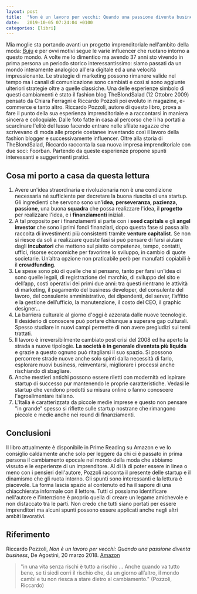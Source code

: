 ```yaml
---
layout: post
title:  "Non è un lavoro per vecchi: Quando una passione diventa business"
date:   2019-10-05 07:24:04 +0100
categories: [libri]
---
```


Mia moglie sta portando avanti un progetto imprenditoriale nell'ambito della moda: [Buju](www.buju.it) e per ovvi motivi segue le varie influencer che ruotano intorno a questo mondo.
A volte me lo dimentico ma avendo 37 anni sto vivendo in prima persona un periodo storico interessantissimo: siamo passati da un mondo interamente analogico all'era digitale ed a una velocità impressionante. Le strategie di marketing possono rimanere valide nel tempo ma i canali di comunicazione sono cambiati e così si sono aggiunte ulteriori strategie oltre a quelle classiche.
Una delle esperienze simbolo di questi cambiamenti è stato il fashion blog TheBlondSalad (12 Ottobre 2009) pensato da Chiara Ferragni e Riccardo Pozzoli poi evoluto in magazine, e-commerce e tanto altro. 
Riccardo Pozzoli, autore di questo libro, prova a fare il punto della sua esperienza imprenditoriale e a raccontarsi in maniera sincera e colloquiale.
Dalle foto fatte in casa al percorso che li ha portati a scardinare l'elitè del lusso facendo entrare nelle sfilate ragazze che scrivevano di moda alle proprie coetanee inventando così il lavoro della fashion blogger e successivamente influencer.
Oltre alla storia di TheBlondSalad, Riccardo racconta la sua nuova impresa imprenditoriale con due soci: Foorban. Partendo da queste esperienze propone spunti interessanti e suggerimenti pratici.

## Cosa mi porto a casa da questa lettura
1. Avere un'idea straordinaria e rivoluzionaria non è una condizione necessaria né sufficiente per decretare la buona riuscita di una startup. Gli ingredienti che servono sono un'**idea**, **perseveranza, pazienza, passione**, una buona **squadra** che possa realizzare l'idea, il **progetto** per realizzare l'idea, e i **finanziamenti** iniziali.
2. A tal proposito per i finanziamenti si parte con i **seed capitals** e gli **angel investor** che sono i primi fondi finanziari, dopo questa fase si passa alla raccolta di investimenti più consistenti tramite **venture capitalist**. Se non si riesce da soli a realizzare queste fasi si può pensare di farsi aiutare dagli **incubatori** che mettono sul piatto competenze, tempo, contatti, uffici, risorse economiche per favorirne lo sviluppo, in cambio di quote societarie. Un’altra opzione non praticabile però per manufatti copiabili è il **crowdfunding**.
3. Le spese sono più di quelle che si pensano, tanto per farsi un'idea ci sono quelle legali, di registrazione del marchio, di sviluppo del sito e dell’app, costi operativi dei primi due anni: tra questi rientrano le attività di marketing, il pagamento del business developer, del consulente del lavoro, del consulente amministrativo, dei dipendenti, del server, l’affitto e la gestione dell’ufficio, la manutenzione, il costo del CEO, il graphic designer…
4. La barriera culturale al giorno d'oggi è azzerata dalle nuove tecnologie. Il desiderio di conoscere può portare chiunque a superare gap culturali. Spesso studiare in nuovi campi permette di non avere pregiudizi sui temi trattati.
5. Il lavoro è irreversibilmente cambiato post crisi del 2008 ed ha aperto la strada a nuove tipologie. **La società è in generale diventata più liquida** e grazie a questo ognuno può ritagliarsi il suo spazio. Si possono percorrere strade nuove anche solo spinti dalla necessità di farlo, esplorare nuovi business, reinventarsi, migliorare i processi anche rischiando di sbagliare.
6. Anche mestieri antichi possono essere riletti con modernità ed ispirare startup di successo pur mantenendo le proprie caratteristiche. Vedasi le startup che vendono prodotti su misura online o fanno conoscere l'agroalimentare italiano.
7. L'Italia è caratterizzata da piccole medie imprese e questo non pensare "in grande" spesso si riflette sulle startup nostrane che rimangono piccole e medie anche nei round di finanziamenti.

## Conclusioni
Il libro attualmente è disponibile in Prime Reading su Amazon e ve lo consiglio caldamente anche solo per leggere da chi ci è passato in prima persona il cambiamento epocale nel mondo della moda che abbiamo vissuto e le esperienze di un imprenditore. 
Al di là di poter essere in linea o meno con i pensieri dell'autore, Pozzoli racconta il presente delle startup e il dinamismo che gli ruota intorno.
Gli spunti sono interessanti e la lettura è piacevole. La forma lascia spazio al contenuto ed ha il sapore di una chiacchierata informale con il lettore. Tutti ci possiamo identificare nell'autore e l'intenzione è proprio quella di creare un legame amichevole e non distaccato tra le parti.
Non credo che tutti siano portati per essere imprenditori ma alcuni spunti possono essere applicati anche negli altri ambiti lavorativi.

## Riferimento
Riccardo Pozzoli, _Non è un lavoro per vecchi: Quando una passione diventa business_, De Agostini, 20 marzo 2018. [Amazon](https://www.amazon.it/Non-lavoro-vecchi-passione-business-ebook/dp/B079GXCH87/ref=tmm_kin_swatch_0?_encoding=UTF8&qid=1569342923&sr=8-1)

> "in una vita senza rischi è tutto a rischio ... Anche quando va tutto bene, se ti siedi corri il rischio che, da un giorno all’altro, il mondo cambi e tu non riesca a stare dietro al cambiamento." (Pozzoli, Riccardo)